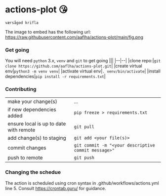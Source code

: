 # actions-plot :kissing_heart:

```
værsågod krifla
```

The image to embed has the following url: https://raw.githubusercontent.com/aaflha/actions-plot/main/fig.png

### Get going
You will need `python` 3.x, `venv` and `git` to get going
|||
|--|--|
|clone repo:|`git clone https://github.com/aaflha/actions-plot.git`|
|create virtual env|`python3 -m venv venv`|
|activate virtual env|`. venv/bin/activate`|
|install dependencies|`pip install -r requirements.txt`|

### Contributing
|||
|--|--|
|make your change(s)|...|
|if new dependencies added|`pip freeze > requirements.txt`|
|ensure local is up to date with remote|`git pull`|
|add change(s) to staging|`git add <your file(s)>`|
|commit changes|`git commit -m "<your descriptive commit message>"`|
|push to remote|`git push`|

### Changing the schedue
The action is scheduled using cron syntax in .github/workflows/actions.yml line 5. Consult https://crontab.guru/ for guidance.